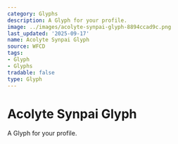 ```yaml
---
category: Glyphs
description: A Glyph for your profile.
image: ../images/acolyte-synpai-glyph-8894ccad9c.png
last_updated: '2025-09-17'
name: Acolyte Synpai Glyph
source: WFCD
tags:
- Glyph
- Glyphs
tradable: false
type: Glyph
---
```


# Acolyte Synpai Glyph

A Glyph for your profile.


